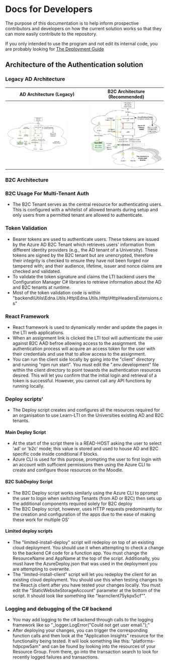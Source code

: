 # Docs for Developers

The purpose of this documentation is to help inform prospective contributors and developers on how the current solution works so that they can more easily contribute to the repository.

If you only intended to use the program and not edit its internal code, you are probably looking for [The Deployment Guide](DEPLOYMENT_GUIDE.md)

## Architecture of the Authentication solution

### Legacy AD Architecture

| AD Architecture (Legacy) | B2C Architecture (Recommended)|
| - | - |
| <img src="../images/Developer/AD_Architecture.png" width="75%"/> | <img src="../images/Developer/B2C_Architecture.png" width="100%" /> |



### B2C Architecture



### B2C Usage For Multi-Tenant Auth

* The B2C Tenant serves as the central resource for authenticating users. This is configured with a whitelist of allowed tenants during setup and only users from a permitted tenant are allowed to authenticate.


### Token Validation

* Bearer tokens are used to authenticate users. These tokens are issued by the Azure AD B2C Tenant which retrieves users' information from different identity providers (e.g., the AD tenant of a University). These tokens are signed by the B2C tenant but are unencrypted, therefore their integrity is checked to ensure they have not been forged nor tampered with; and their audience, lifetime, issuer and nonce claims are checked and validated.
* To validate the token signature and claims the LTI backend users the Configuration Manager C# libraries to retrieve information about the AD and B2C tenants at runtime.
* Most of the token validation code is within "backend\Utils\Edna.Utils.Http\Edna.Utils.Http\HttpHeadersExtensions.cs"  



### React Framework

* React framework is used to dynamically render and update the pages in the LTI web applications.
* When an assignment link is clicked the LTI tool will authenticate the user against B2C AAD befroe allowing access to the assignment. the authentication process will acquire an access token for the user with their credentials and use that to allow access to the assignment.
* You can run the client side locally by going into the "client" directory and running "npm run start". You must edit the ".env.development" file within the client directory to point towards the authentication resources desired. This will let you confirm that the initial login and retrieval of a token is successful. However, you cannot call any API functions by running locally.

### Deploy scripts'

* The Deploy script creates and configures all the resources required for an organisation to use Learn-LTI on the Universities existing AD and B2C tenants.

#### Main Deploy Script
* At the start of the script there is a READ-HOST asking the user to select 'ad' or 'b2c' mode; this value is stored and used to house AD and B2C specific code inside conditional if blocks.
* Azure CLI is used for this purpose, prompting the user to first login with an account with sufficient permissions then using the Azure CLI to create and configure those resources on the Moodle.

#### B2C SubDeploy Script
* The B2C Deploy script works similarly using the Azure CLI to pprompt the user to login when switching Tenants (from AD or B2C) then sets up the additional components required solely for B2C deploy
* The B2C Deploy script, however, uses HTTP requests predominantly for the creation and configuration of the apps due to the ease of making these work for multiple OS' 

#### Limited deploy scripts
* The "limited-install-deploy" script will redeploy on top of an existing cloud deployment. You should use it when attempting to check a change to the backend C# code for a function app. You must change the ResourceName and AppName at the top of the script. Additionally, you must have the AzureDeploy.json that was used in the deployment you are attempting to overwrite. 
* The "limited-install-client" script will let you redeploy the client for an existing cloud deployment. You should use this when testing changes to the React.js client after you have tested your changes locally. You must edit the "StaticWebsiteStorageAccount" parameter at the bottom of the script. It should look like something like "learnclient75ykpx5cf"".

### Logging and debugging of the C# backend
* You may add logging to the c# backend through calls to the logging framework like so "_logger.LogError("Could not get user email.");"
* After deploying your changes, you can trigger the corresponding function calls and then look at the "Application Insights" resource for the functionality being tested. It will look something like this: "platforms-hdpcpw5am" and can be found by looking into the resources of your Resource Group. From there, go into the transaction search to look for recently logged failures and transactions.



